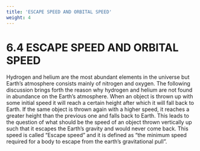 ```yaml
---
title: 'ESCAPE SPEED AND ORBITAL SPEED'
weight: 4
---
```

# 6.4 ESCAPE SPEED AND ORBITAL SPEED
Hydrogen and helium are the most abundant
elements in the universe but Earth’s atmosphere
consists mainly of nitrogen and oxygen. The
following discussion brings forth the reason
why hydrogen and helium are not found in
abundance on the Earth’s atmosphere. When
an object is thrown up with some initial speed
it will reach a certain height after which it
will fall back to Earth. If the same object is
thrown again with a higher speed, it reaches a
greater height than the previous one and falls
back to Earth. This leads to the question of
what should be the speed of an object thrown
vertically up such that it escapes the Earth’s
gravity and would never come back. This
speed is called “Escape speed” and it is defined
as “the minimum speed required for a body to
escape from the earth’s gravitational pull”.